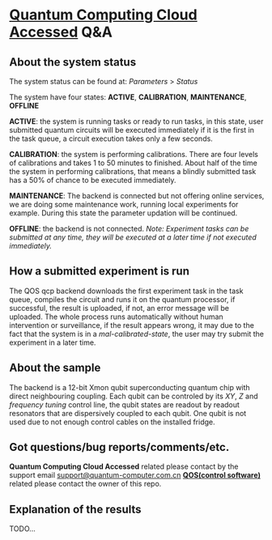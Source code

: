 # **[Quantum Computing Cloud Accessed](http://quantumcomputer.ac.cn) Q&A**

## About the system status
The system status can be found at: _Parameters_ > _Status_

The system have four states: **ACTIVE**, **CALIBRATION**, **MAINTENANCE**, **OFFLINE**

**ACTIVE**: the system is running tasks or ready to run tasks, in this state, user submitted quantum circuits will be executed
immediately if it is the first in the task queue, a circuit execution takes only a few seconds.

**CALIBRATION**: the system is performing calibrations. There are four levels of calibrations and takes 1 to 50 minutes to finished. About half of the time the system in performing calibrations, that means a blindly submitted task has a 50% of chance to be executed immediately.

**MAINTENANCE**: The backend is connected but not offering online services, we are doing some maintenance work, running local experiments
for example. During this state the parameter updation will be continued. 

**OFFLINE**: the backend is not connected.
_Note: Experiment tasks can be submitted at any time, they will be executed at a later time if not executed immediately._  

## How a submitted experiment is run
The QOS qcp backend downloads the first experiment task in the task queue, compiles the circuit and runs it on the quantum processor, if successful, the result is uploaded, if not, an error message will be uploaded. The whole process runs automatically without human intervention or surveillance, if the result appears wrong, it may due to the fact that the system is in a _mal-calibrated-state_, the user may try submit the experiment in a later time.

## About the sample
The backend is a 12-bit Xmon qubit superconducting quantum chip with direct neighbouring coupling. Each qubit can be controled by its _XY_, _Z_ and _frequency tuning_ control line, the qubit states are readout by readout resonators that are dispersively coupled to each qubit. One qubit is not used due to not enough control cables on the installed fridge.

## Got questions/bug reports/comments/etc.
**Quantum Computing Cloud Accessed** related please contact by the support email support@quantum-computer.com.cn
[**QOS(control software)**](https://github.com/YulinWu/QOS-v0.1) related please contact the owner of this repo.

## Explanation of the results 
TODO...
